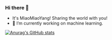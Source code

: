### Hi there 👋

<!--
**MiaoMiaoYoung/MiaoMiaoYoung** is a ✨ _special_ ✨ repository because its `README.md` (this file) appears on your GitHub profile.

Here are some ideas to get you started:

- 🔭 I’m currently working on ...
- 🌱 I’m currently learning ...
- 👯 I’m looking to collaborate on ...
- 🤔 I’m looking for help with ...
- 💬 Ask me about ...
- 📫 How to reach me: ...
- 😄 Pronouns: ...
- ⚡ Fun fact: ...
-->


- It's MiaoMiaoYang! Sharing the world with you!
- 🔭 I’m currently working on machine learning.

[![Anurag's GitHub stats](https://github-readme-stats.vercel.app/api?username=MiaoMiaoYoung&show_icons=true&theme=radical)](https://github.com/anuraghazra/github-readme-stats)
